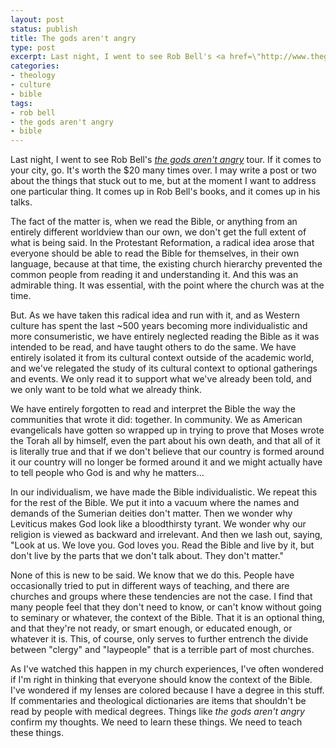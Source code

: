 ```yaml
---
layout: post
status: publish
title: The gods aren't angry
type: post
excerpt: Last night, I went to see Rob Bell's <a href=\"http://www.thegodsarentangry.com/\"><em>the gods aren't angry</em></a> tour. If it comes to your city, go. It's worth the $20 many times over. I may write a post or two about the things that stuck out to me, but at the moment I want to address one particular thing. It comes up in Rob Bell's books, and it comes up in his talks.
categories:
- theology
- culture
- bible
tags:
- rob bell
- the gods aren't angry
- bible
---
```

Last night, I went to see Rob Bell's <a href="http://www.thegodsarentangry.com/"><em>the gods aren't angry</em></a> tour. If it comes to your city, go. It's worth the $20 many times over. I may write a post or two about the things that stuck out to me, but at the moment I want to address one particular thing. It comes up in Rob Bell's books, and it comes up in his talks.

The fact of the matter is, when we read the Bible, or anything from an entirely different worldview than our own, we don't get the full extent of what is being said. In the Protestant Reformation, a radical idea arose that everyone should be able to read the Bible for themselves, in their own language, because at that time, the existing church hierarchy prevented the common people from reading it and understanding it. And this was an admirable thing. It was essential, with the point where the church was at the time.

But. As we have taken this radical idea and run with it, and as Western culture has spent the last ~500 years becoming more individualistic and more consumeristic, we have entirely neglected reading the Bible as it was intended to be read, and have taught others to do the same. We have entirely isolated it from its cultural context outside of the academic world, and we've relegated the study of its cultural context to optional gatherings and events. We only read it to support what we've already been told, and we only want to be told what we already think.

We have entirely forgotten to read and interpret the Bible the way the communities that wrote it did: together. In community. We as American evangelicals have gotten so wrapped up in trying to prove that Moses wrote the Torah all by himself, even the part about his own death, and that all of it is literally true and that if we don't believe that our country is formed around it our country will no longer be formed around it and we might actually have to tell people who God is and why he matters...

In our individualism, we have made the Bible individualistic. We repeat this for the rest of the Bible. We put it into a vacuum where the names and demands of the Sumerian deities don't matter. Then we wonder why Leviticus makes God look like a bloodthirsty tyrant. We wonder why our religion is viewed as backward and irrelevant. And then we lash out, saying, "Look at us. We love you. God loves you. Read the Bible and live by it, but don't live by the parts that we don't talk about. They don't matter."

None of this is new to be said. We know that we do this. People have occasionally tried to put in different ways of teaching, and there are churches and groups where these tendencies are not the case. I find that many people feel that they don't need to know, or can't know without going to seminary or whatever, the context of the Bible. That it is an optional thing, and that they're not ready, or smart enough, or educated enough, or whatever it is. This, of course, only serves to further entrench the divide between "clergy" and "laypeople" that is a terrible part of most churches.

As I've watched this happen in my church experiences, I've often wondered if I'm right in thinking that everyone should know the context of the Bible. I've wondered if my lenses are colored because I have a degree in this stuff. If commentaries and theological dictionaries are items that shouldn't be read by people with medical degrees. Things like <em>the gods aren't angry</em> confirm my thoughts. We need to learn these things. We need to teach these things.
